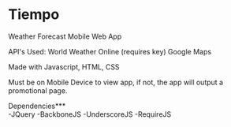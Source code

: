 Tiempo
======

Weather Forecast Mobile Web App

API's Used:
World Weather Online (requires key)
Google Maps

Made with Javascript, HTML, CSS

Must be on Mobile Device to view app, if not, the app will output a promotional page.  
  
Dependencies***  
-JQuery
-BackboneJS
-UnderscoreJS
-RequireJS
  

